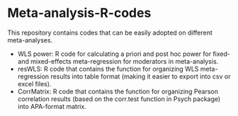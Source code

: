 # Meta-analysis-R-codes
This repository contains codes that can be easily adopted on different meta-analyses. 
* WLS power: R code for calculating a priori and post hoc power for fixed- and mixed-effects meta-regression for moderators in meta-analysis. 
* resWLS: R code that contains the function for organizing WLS meta-regression results into table format (making it easier to export into csv or excel files).
* CorrMatrix: R code that contains the function for organizing Pearson correlation results (based on the corr.test function in Psych package) into APA-format matrix.
